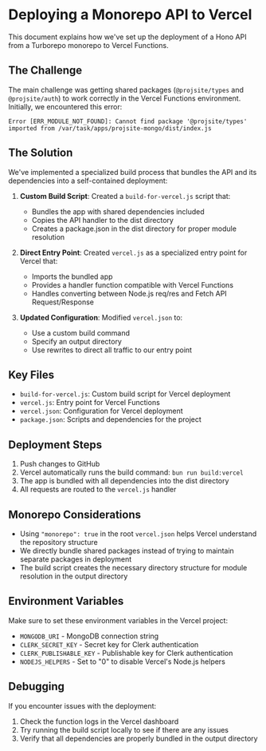 # Deploying a Monorepo API to Vercel

This document explains how we've set up the deployment of a Hono API from a Turborepo monorepo to Vercel Functions.

## The Challenge

The main challenge was getting shared packages (`@projsite/types` and `@projsite/auth`) to work correctly in the Vercel Functions environment. Initially, we encountered this error:

```
Error [ERR_MODULE_NOT_FOUND]: Cannot find package '@projsite/types' imported from /var/task/apps/projsite-mongo/dist/index.js
```

## The Solution

We've implemented a specialized build process that bundles the API and its dependencies into a self-contained deployment:

1. **Custom Build Script**: Created a `build-for-vercel.js` script that:
   - Bundles the app with shared dependencies included
   - Copies the API handler to the dist directory
   - Creates a package.json in the dist directory for proper module resolution

2. **Direct Entry Point**: Created `vercel.js` as a specialized entry point for Vercel that:
   - Imports the bundled app
   - Provides a handler function compatible with Vercel Functions
   - Handles converting between Node.js req/res and Fetch API Request/Response

3. **Updated Configuration**: Modified `vercel.json` to:
   - Use a custom build command
   - Specify an output directory
   - Use rewrites to direct all traffic to our entry point

## Key Files

- `build-for-vercel.js`: Custom build script for Vercel deployment
- `vercel.js`: Entry point for Vercel Functions
- `vercel.json`: Configuration for Vercel deployment
- `package.json`: Scripts and dependencies for the project

## Deployment Steps

1. Push changes to GitHub
2. Vercel automatically runs the build command: `bun run build:vercel`
3. The app is bundled with all dependencies into the dist directory
4. All requests are routed to the `vercel.js` handler

## Monorepo Considerations

- Using `"monorepo": true` in the root `vercel.json` helps Vercel understand the repository structure
- We directly bundle shared packages instead of trying to maintain separate packages in deployment
- The build script creates the necessary directory structure for module resolution in the output directory

## Environment Variables

Make sure to set these environment variables in the Vercel project:

- `MONGODB_URI` - MongoDB connection string
- `CLERK_SECRET_KEY` - Secret key for Clerk authentication
- `CLERK_PUBLISHABLE_KEY` - Publishable key for Clerk authentication
- `NODEJS_HELPERS` - Set to "0" to disable Vercel's Node.js helpers

## Debugging

If you encounter issues with the deployment:

1. Check the function logs in the Vercel dashboard
2. Try running the build script locally to see if there are any issues
3. Verify that all dependencies are properly bundled in the output directory 